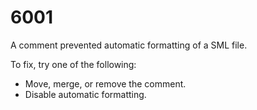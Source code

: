# 6001

A comment prevented automatic formatting of a SML file.

To fix, try one of the following:

- Move, merge, or remove the comment.
- Disable automatic formatting.
